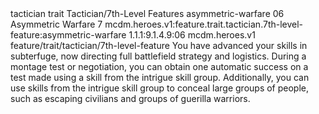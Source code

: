 <ability>
  <metadata>
    <class>tactician</class>
    <feature_type>trait</feature_type>
    <file_dpath>Tactician/7th-Level Features</file_dpath>
    <item_id>asymmetric-warfare</item_id>
    <item_index>06</item_index>
    <item_name>Asymmetric Warfare</item_name>
    <level>7</level>
    <scc>mcdm.heroes.v1:feature.trait.tactician.7th-level-feature:asymmetric-warfare</scc>
    <scdc>1.1.1:9.1.4.9:06</scdc>
    <source>mcdm.heroes.v1</source>
    <type>feature/trait/tactician/7th-level-feature</type>
  </metadata>
  <effects>
    <effect type="mundane">You have advanced your skills in subterfuge, now directing full battlefield strategy and logistics. During a montage test or negotiation, you can obtain one automatic success on a test made using a skill from the intrigue skill group. Additionally, you can use skills from the intrigue skill group to conceal large groups of people, such as escaping civilians and groups of guerilla warriors.</effect>
  </effects>
</ability>
